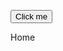 <Button variant="primary">Click me</Button>
<Link href='/'  style={{padding:"10px 10px 10px 0"}} >Home</Link>
